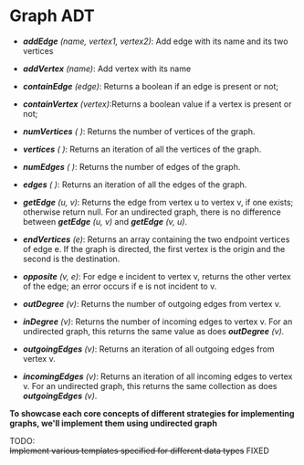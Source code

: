 # Graph ADT

* _**addEdge** (name, vertex1, vertex2)_: Add edge with its name and its two vertices


* _**addVertex** (name)_: Add vertex with its name


* _**containEdge** (edge)_: Returns a boolean if an edge is present or not;


* _**containVertex** (vertex)_:Returns a boolean value if a vertex is present or not;


* <i>**numVertices** ( )</i>: Returns the number of vertices of the graph.


* <i>**vertices** ( )</i>: Returns an iteration of all the vertices of the graph.


* <i>**numEdges** ( )</i>: Returns the number of edges of the graph.


* <i>**edges** ( )</i>: Returns an iteration of all the edges of the graph.


* <i>**getEdge** (u, v)</i>: Returns the edge from vertex u to vertex v, if one
exists; otherwise return null. For an undirected graph, there is no
difference between _**getEdge** (u, v)_ and _**getEdge** (v, u)_.


* <i>**endVertices** (e)</i>: Returns an array containing the two endpoint vertices
of edge e. If the graph is directed, the first vertex is the origin and the
second is the destination.


* <i>**opposite** (v, e)</i>: For edge e incident to vertex v, returns the other
vertex of the edge; an error occurs if e is not incident to v.

  
* <i>**outDegree** (v)</i>: Returns the number of outgoing edges from vertex v.


* <i>**inDegree** (v)</i>: Returns the number of incoming edges to vertex v. For
an undirected graph, this returns the same value as does
_**outDegree** (v)._


* _**outgoingEdges** (v)_: Returns an iteration of all outgoing edges from
vertex v.


* _**incomingEdges** (v)_: Returns an iteration of all incoming edges to
vertex v. For an undirected graph, this returns the same collection as
does _**outgoingEdges** (v)_.


**To showcase each core concepts of different strategies for implementing graphs, we'll implement them using 
undirected graph**

TODO:\
~~Implement various templates specified for different data types~~ FIXED